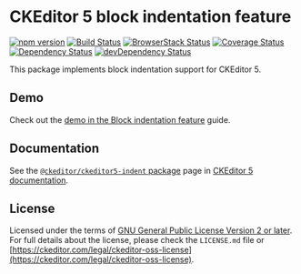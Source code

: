 CKEditor 5 block indentation feature
====================================

[![npm version](https://badge.fury.io/js/%40ckeditor%2Fckeditor5-indent.svg)](https://www.npmjs.com/package/@ckeditor/ckeditor5-indent)
[![Build Status](https://travis-ci.org/ckeditor/ckeditor5-indent.svg?branch=master)](https://travis-ci.org/ckeditor/ckeditor5-indent)
[![BrowserStack Status](https://automate.browserstack.com/automate/badge.svg?badge_key=d3hvenZqQVZERFQ5d09FWXdyT0ozVXhLaVltRFRjTTUyZGpvQWNmWVhUUT0tLUZqNlJ1YWRUd0RvdEVOaEptM1B2Q0E9PQ==--c9d3dee40b9b4471ff3fb516d9ecf8d09292c7e0)](https://automate.browserstack.com/public-build/d3hvenZqQVZERFQ5d09FWXdyT0ozVXhLaVltRFRjTTUyZGpvQWNmWVhUUT0tLUZqNlJ1YWRUd0RvdEVOaEptM1B2Q0E9PQ==--c9d3dee40b9b4471ff3fb516d9ecf8d09292c7e0)
[![Coverage Status](https://coveralls.io/repos/github/ckeditor/ckeditor5-indent/badge.svg?branch=master)](https://coveralls.io/github/ckeditor/ckeditor5-indent?branch=master)
<br>
[![Dependency Status](https://david-dm.org/ckeditor/ckeditor5-indent/status.svg)](https://david-dm.org/ckeditor/ckeditor5-indent)
[![devDependency Status](https://david-dm.org/ckeditor/ckeditor5-indent/dev-status.svg)](https://david-dm.org/ckeditor/ckeditor5-indent?type=dev)

This package implements block indentation support for CKEditor 5.

## Demo

Check out the [demo in the Block indentation feature](https://ckeditor.com/docs/ckeditor5/latest/features/indent.html#demo) guide.

## Documentation

See the [`@ckeditor/ckeditor5-indent` package](https://ckeditor.com/docs/ckeditor5/latest/api/indent.html) page in [CKEditor 5 documentation](https://ckeditor.com/docs/ckeditor5/latest/).

## License

Licensed under the terms of [GNU General Public License Version 2 or later](http://www.gnu.org/licenses/gpl.html). For full details about the license, please check the `LICENSE.md` file or [https://ckeditor.com/legal/ckeditor-oss-license](https://ckeditor.com/legal/ckeditor-oss-license).
